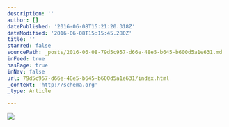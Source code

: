```yaml
---
description: ''
author: []
datePublished: '2016-06-08T15:21:20.318Z'
dateModified: '2016-06-08T15:15:45.280Z'
title: ''
starred: false
sourcePath: _posts/2016-06-08-79d5c957-d66e-48e5-b645-b600d5a1e631.md
inFeed: true
hasPage: true
inNav: false
url: 79d5c957-d66e-48e5-b645-b600d5a1e631/index.html
_context: 'http://schema.org'
_type: Article

---
```

![](https://the-grid-user-content.s3-us-west-2.amazonaws.com/27611a6e-f6e4-47d0-b68d-cbfa46acb501.jpg)